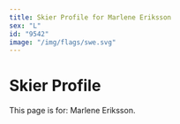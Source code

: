 ```yaml
---
title: Skier Profile for Marlene Eriksson
sex: "L"
id: "9542"
image: "/img/flags/swe.svg" 
---
```


# Skier Profile

This page is for: Marlene Eriksson.
    